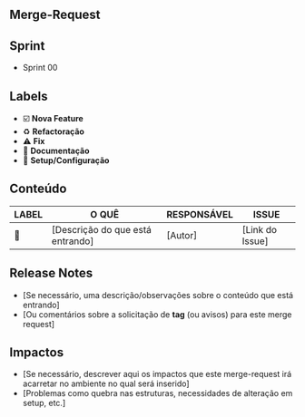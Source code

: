 ## Merge-Request

## Sprint

- Sprint 00  

## Labels
 
* :ballot_box_with_check:️ **Nova Feature**
* :recycle:️ **Refactoração**
* :warning:️ **Fix** 
* :pencil: **Documentação**
* :wrench: **Setup/Configuração**

## Conteúdo

|**LABEL** | **O QUÊ**                        | **RESPONSÁVEL** | **ISSUE**       | 
|----------|----------------------------------|-----------------|-----------------|
| :wrench: | [Descrição do que está entrando] | [Autor]         | [Link do Issue] |

## Release Notes

- [Se necessário, uma descrição/observações sobre o conteúdo que está entrando]  
- [Ou comentários sobre a solicitação de **tag** (ou avisos) para este merge request]  

## Impactos

- [Se necessário, descrever aqui os impactos que este merge-request irá acarretar no ambiente no qual será inserido]  
- [Problemas como quebra nas estruturas, necessidades de alteração em setup, etc.]  

